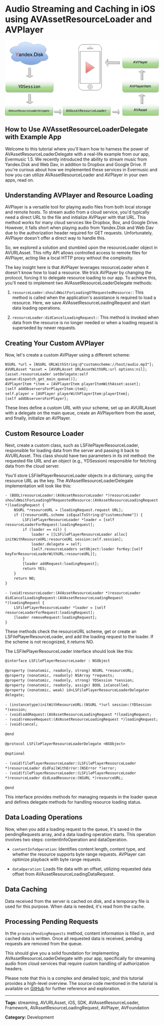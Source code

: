 # Audio Streaming and Caching in iOS using AVAssetResourceLoader and AVPlayer

![Audio Streaming and Caching in iOS using AVAssetResourceLoader and AVPlayer Scheme](21260c_cdf2746eb77b4dec82748f80dde7f13b~mv2.png)

## How to Use AVAssetResourceLoaderDelegate with Example App

Welcome to this tutorial where you'll learn how to harness the power of AVAssetResourceLoaderDelegate with a real-life example from our app, Evermusic 1.5. We recently introduced the ability to stream music from Yandex.Disk and Web Dav, in addition to Dropbox and Google Drive. If you're curious about how we implemented these services in Evermusic and how you can utilize AVAssetResourceLoader and AVPlayer in your own apps, read on.

## Understanding AVPlayer and Resource Loading

AVPlayer is a versatile tool for playing audio files from both local storage and remote hosts. To stream audio from a cloud service, you'd typically need a direct URL to the file and initialize AVPlayer with that URL. This method works for many cloud services like Dropbox, Box, and Google Drive. However, it falls short when playing audio from Yandex.Disk and Web Dav due to the authorization header required for GET requests. Unfortunately, AVPlayer doesn't offer a direct way to handle this.

So, we explored a solution and stumbled upon the resourceLoader object in AVURLAsset. This nifty API allows controlled access to remote files for AVPlayer, acting like a local HTTP proxy without the complexity.

The key insight here is that AVPlayer leverages resourceLoader when it doesn't know how to load a resource. We trick AVPlayer by changing the protocol, forcing it to delegate resource loading to our app. To achieve this, you'll need to implement two AVAssetResourceLoaderDelegate methods:

1. `resourceLoader:shouldWaitForLoadingOfRequestedResource:`: This method is called when the application's assistance is required to load a resource. Here, we save AVAssetResourceLoadingRequest and start data loading operations.

2. `resourceLoader:didCancelLoadingRequest:`: This method is invoked when data from the resource is no longer needed or when a loading request is superseded by newer requests.

## Creating Your Custom AVPlayer

Now, let's create a custom AVPlayer using a different scheme:

```objc
NSURL *url = [NSURL URLWithString:@"customscheme://host/audio.mp3"];
AVURLAsset *asset = [AVURLAsset URLAssetWithURL:url options:nil];
[asset.resourceLoader setDelegate:self queue:dispatch_get_main_queue()];
AVPlayerItem *item = [AVPlayerItem playerItemWithAsset:asset];
[self addObserversForPlayerItem:item];
self.player = [AVPlayer playerWithPlayerItem:playerItem];
[self addObserversForPlayer];
```

These lines define a custom URL with your scheme, set up an AVURLAsset with a delegate on the main queue, create an AVPlayerItem from the asset, and finally, initialize an AVPlayer.

## Custom Resource Loader

Next, create a custom class, such as LSFilePlayerResourceLoader, responsible for loading data from the server and passing it back to AVURLAsset. This class should have two parameters in its init method: the requested file URL and an object (e.g., YDSession) responsible for fetching data from the cloud server.

You'll store LSFilePlayerResourceLoader objects in a dictionary, using the resource URL as the key. The AVAssetResourceLoaderDelegate implementation will look like this:

```objc
- (BOOL)resourceLoader:(AVAssetResourceLoader *)resourceLoader shouldWaitForLoadingOfRequestedResource:(AVAssetResourceLoadingRequest *)loadingRequest {
    NSURL *resourceURL = [loadingRequest.request URL];
    if ([resourceURL.scheme isEqualToString:@"customscheme"]) {
        LSFilePlayerResourceLoader *loader = [self resourceLoaderForRequest:loadingRequest];
        if (loader == nil) {
            loader = [[LSFilePlayerResourceLoader alloc] initWithResourceURL:resourceURL session:self.session];
            loader.delegate = self;
            [self.resourceLoaders setObject:loader forKey:[self keyForResourceLoaderWithURL:resourceURL]];
        }
        [loader addRequest:loadingRequest];
        return YES;
    }
    return NO;
}

- (void)resourceLoader:(AVAssetResourceLoader *)resourceLoader didCancelLoadingRequest:(AVAssetResourceLoadingRequest *)loadingRequest {
    LSFilePlayerResourceLoader *loader = [self resourceLoaderForRequest:loadingRequest];
    [loader removeRequest:loadingRequest];
}
```

These methods check the resourceURL scheme, get or create an LSFilePlayerResourceLoader, and add the loading request to the loader. If the scheme is not recognized, it returns NO.

The LSFilePlayerResourceLoader interface should look like this:

```objc
@interface LSFilePlayerResourceLoader : NSObject

@property (nonatomic, readonly, strong) NSURL *resourceURL;
@property (nonatomic, readonly) NSArray *requests;
@property (nonatomic, readonly, strong) YDSession *session;
@property (nonatomic, readonly, assign) BOOL isCancelled;
@property (nonatomic, weak) id<LSFilePlayerResourceLoaderDelegate> delegate;

- (instancetype)initWithResourceURL:(NSURL *)url session:(YDSession *)session;
- (void)addRequest:(AVAssetResourceLoadingRequest *)loadingRequest;
- (void)removeRequest:(AVAssetResourceLoadingRequest *)loadingRequest;
- (void)cancel;

@end

@protocol LSFilePlayerResourceLoaderDelegate <NSObject>

@optional

- (void)filePlayerResourceLoader:(LSFilePlayerResourceLoader *)resourceLoader didFailWithError:(NSError *)error;
- (void)filePlayerResourceLoader:(LSFilePlayerResourceLoader *)resourceLoader didLoadResource:(NSURL *)resourceURL;

@end
```

This interface provides methods for managing requests in the loader queue and defines delegate methods for handling resource loading status.

## Data Loading Operations

Now, when you add a loading request to the queue, it's saved in the pendingRequests array, and a data loading operation starts. This operation involves two steps: contentInfoOperation and dataOperation.

- `contentInfoOperation`: Identifies content length, content type, and whether the resource supports byte range requests. AVPlayer can optimize playback with byte range requests.

- `dataOperation`: Loads file data with an offset, utilizing requested data offset from AVAssetResourceLoadingDataRequest.

## Data Caching

Data received from the server is cached on disk, and a temporary file is used for this purpose. When data is needed, it's read from the cache.

## Processing Pending Requests

In the `processPendingRequests` method, content information is filled in, and cached data is written. Once all requested data is received, pending requests are removed from the queue.

This should give you a solid foundation for implementing AVAssetResourceLoaderDelegate with your app, specifically for streaming audio from cloud services that require custom handling of authorization headers.

Please note that this is a complex and detailed topic, and this tutorial provides a high-level overview. The source code mentioned in the tutorial is available on [GitHub](http://github.com/leshkoapps/AVAssetResourceLoader) for further reference and exploration.

---

**Tags:** streaming, AVURLAsset, iOS, SDK, AVAssetResourceLoader, Framework, AVAssetResourceLoadingRequest, AVPlayer, AVFoundation

**Category:** Development